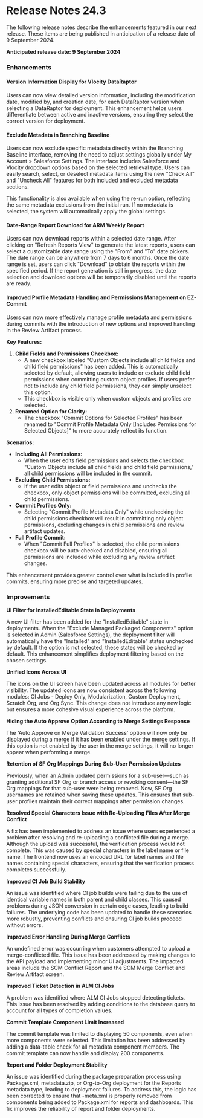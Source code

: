 # Release Notes 24.3

The following release notes describe the enhancements featured in our next release. These items are being published in anticipation of a release date of 9 September 2024.

**Anticipated release date: 9 September 2024**

### Enhancements

#### **Version Information Display for Vlocity DataRaptor**

Users can now view detailed version information, including the modification date, modified by, and creation date, for each DataRaptor version when selecting a DataRaptor for deployment. This enhancement helps users differentiate between active and inactive versions, ensuring they select the correct version for deployment.

#### **Exclude Metadata in Branching Baseline**

Users can now exclude specific metadata directly within the Branching Baseline interface, removing the need to adjust settings globally under My Account > Salesforce Settings. The interface includes Salesforce and Vlocity dropdown options based on the selected retrieval type. Users can easily search, select, or deselect metadata items using the new "Check All" and "Uncheck All" features for both included and excluded metadata sections.

This functionality is also available when using the re-run option, reflecting the same metadata exclusions from the initial run. If no metadata is selected, the system will automatically apply the global settings.

#### **Date-Range Report Download for ARM Weekly Report**

Users can now download reports within a selected date range. After clicking on "Refresh Reports View" to generate the latest reports, users can select a customizable date range using the "From" and "To" date pickers. The date range can be anywhere from 7 days to 6 months. Once the date range is set, users can click "Download" to obtain the reports within the specified period. If the report generation is still in progress, the date selection and download options will be temporarily disabled until the reports are ready.

#### **Improved Profile Metadata Handling and Permissions Management on EZ-Commit**

Users can now more effectively manage profile metadata and permissions during commits with the introduction of new options and improved handling in the Review Artifact process.

**Key Features:**

1. **Child Fields and Permissions Checkbox:**
   * A new checkbox labeled "Custom Objects include all child fields and child field permissions" has been added. This is automatically selected by default, allowing users to include or exclude child field permissions when committing custom object profiles. If users prefer not to include any child field permissions, they can simply unselect this option.
   * This checkbox is visible only when custom objects and profiles are selected.
2. **Renamed Option for Clarity:**
   * The checkbox "Commit Options for Selected Profiles" has been renamed to "Commit Profile Metadata Only \[Includes Permissions for Selected Objects]" to more accurately reflect its function.

**Scenarios:**

* **Including All Permissions:**
  * When the user edits field permissions and selects the checkbox "Custom Objects include all child fields and child field permissions," all child permissions will be included in the commit.
* **Excluding Child Permissions:**
  * If the user edits object or field permissions and unchecks the checkbox, only object permissions will be committed, excluding all child permissions.
* **Commit Profiles Only:**
  * Selecting "Commit Profile Metadata Only" while unchecking the child permissions checkbox will result in committing only object permissions, excluding changes in child permissions and review artifact updates.
* **Full Profile Commit:**
  * When "Commit Full Profiles" is selected, the child permissions checkbox will be auto-checked and disabled, ensuring all permissions are included while excluding any review artifact changes.

This enhancement provides greater control over what is included in profile commits, ensuring more precise and targeted updates.

### Improvements

**UI Filter for InstalledEditable State in Deployments**

A new UI filter has been added for the "InstalledEditable" state in deployments. When the "Exclude Managed Packaged Components" option is selected in Admin (Salesforce Settings), the deployment filter will automatically have the "Installed" and "InstalledEditable" states unchecked by default. If the option is not selected, these states will be checked by default. This enhancement simplifies deployment filtering based on the chosen settings.

**Unified Icons Across UI**

The icons on the UI screen have been updated across all modules for better visibility. The updated icons are now consistent across the following modules: CI Jobs - Deploy Only, Modularization, Custom Deployment, Scratch Org, and Org Sync. This change does not introduce any new logic but ensures a more cohesive visual experience across the platform.

**Hiding the Auto Approve Option According to Merge Settings Response**

The 'Auto Approve on Merge Validation Success' option will now only be displayed during a merge if it has been enabled under the merge settings. If this option is not enabled by the user in the merge settings, it will no longer appear when performing a merge.

**Retention of SF Org Mappings During Sub-User Permission Updates**

Previously, when an Admin updated permissions for a sub-user—such as granting additional SF Org or branch access or revoking consent—the SF Org mappings for that sub-user were being removed. Now, SF Org usernames are retained when saving these updates. This ensures that sub-user profiles maintain their correct mappings after permission changes.

**Resolved Special Characters Issue with Re-Uploading Files After Merge Conflict**

A fix has been implemented to address an issue where users experienced a problem after resolving and re-uploading a conflicted file during a merge. Although the upload was successful, the verification process would not complete. This was caused by special characters in the label name or file name. The frontend now uses an encoded URL for label names and file names containing special characters, ensuring that the verification process completes successfully.

**Improved CI Job Build Stability**

An issue was identified where CI job builds were failing due to the use of identical variable names in both parent and child classes. This caused problems during JSON conversion in certain edge cases, leading to build failures. The underlying code has been updated to handle these scenarios more robustly, preventing conflicts and ensuring CI job builds proceed without errors.

**Improved Error Handling During Merge Conflicts**

An undefined error was occurring when customers attempted to upload a merge-conflicted file. This issue has been addressed by making changes to the API payload and implementing minor UI adjustments. The impacted areas include the SCM Conflict Report and the SCM Merge Conflict and Review Artifact screen.

**Improved Ticket Detection in ALM CI Jobs**

A problem was identified where ALM CI Jobs stopped detecting tickets. This issue has been resolved by adding conditions to the database query to account for all types of completion values.

**Commit Template Component Limit Increased**

The commit template was limited to displaying 50 components, even when more components were selected. This limitation has been addressed by adding a data-table check for all metadata component members. The commit template can now handle and display 200 components.

**Report and Folder Deployment Stability**

An issue was identified during the package preparation process using Package.xml, metadata.zip, or Org-to-Org deployment for the Reports metadata type, leading to deployment failures. To address this, the logic has been corrected to ensure that -meta.xml is properly removed from components being added to Package.xml for reports and dashboards. This fix improves the reliability of report and folder deployments.
